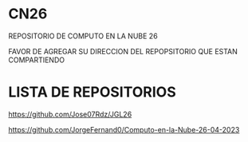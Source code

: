 # CN26
REPOSITORIO DE COMPUTO EN LA NUBE 26

FAVOR DE AGREGAR SU DIRECCION DEL REPOPSITORIO QUE ESTAN COMPARTIENDO

# LISTA DE REPOSITORIOS

https://github.com/Jose07Rdz/JGL26

https://github.com/JorgeFernand0/Computo-en-la-Nube-26-04-2023
